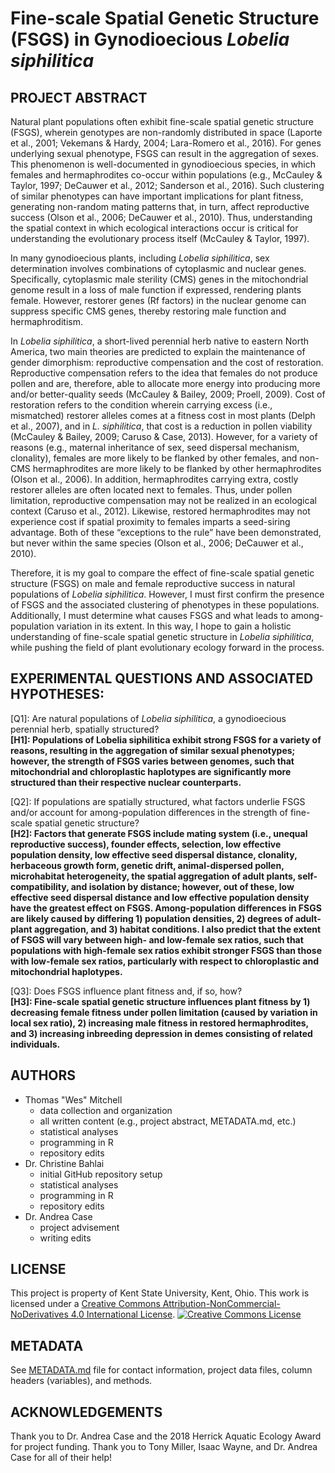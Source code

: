 # Fine-scale Spatial Genetic Structure (FSGS) in Gynodioecious *Lobelia siphilitica*
## PROJECT ABSTRACT
Natural plant populations often exhibit fine-scale spatial genetic structure (FSGS), wherein genotypes are non-randomly distributed in space (Laporte et al., 2001; Vekemans & Hardy, 2004; Lara-Romero et al., 2016). For genes underlying sexual phenotype, FSGS can result in the aggregation of sexes. This phenomenon is well-documented in gynodioecious species, in which females and hermaphrodites co-occur within populations (e.g., McCauley & Taylor, 1997; DeCauwer et al., 2012; Sanderson et al., 2016). Such clustering of similar phenotypes can have important implications for plant fitness, generating non-random mating patterns that, in turn, affect reproductive success (Olson et al., 2006; DeCauwer et al., 2010). Thus, understanding the spatial context in which ecological interactions occur is critical for understanding the evolutionary process itself (McCauley & Taylor, 1997).  

In many gynodioecious plants, including *Lobelia siphilitica*, sex determination involves combinations of cytoplasmic and nuclear genes. Specifically, cytoplasmic male sterility (CMS) genes in the mitochondrial genome result in a loss of male function if expressed, rendering plants female. However, restorer genes (Rf factors) in the nuclear genome can suppress specific CMS genes, thereby restoring male function and hermaphroditism.  

In *Lobelia siphilitica*, a short-lived perennial herb native to eastern North America, two main theories are predicted to explain the maintenance of gender dimorphism: reproductive compensation and the cost of restoration. Reproductive compensation refers to the idea that females do not produce pollen and are, therefore, able to allocate more energy into producing more and/or better-quality seeds (McCauley & Bailey, 2009; Proell, 2009). Cost of restoration refers to the condition wherein carrying excess (i.e., mismatched) restorer alleles comes at a fitness cost in most plants (Delph et al., 2007), and in *L. siphilitica*, that cost is a reduction in pollen viability (McCauley & Bailey, 2009; Caruso & Case, 2013). However, for a variety of reasons (e.g., maternal inheritance of sex, seed dispersal mechanism, clonality), females are more likely to be flanked by other females, and non-CMS hermaphrodites are more likely to be flanked by other hermaphrodites (Olson et al., 2006). In addition, hermaphrodites carrying extra, costly restorer alleles are often located next to females. Thus, under pollen limitation, reproductive compensation may not be realized in an ecological context (Caruso et al., 2012). Likewise, restored hermaphrodites may not experience cost if spatial proximity to females imparts a seed-siring advantage. Both of these “exceptions to the rule” have been demonstrated, but never within the same species (Olson et al., 2006; DeCauwer et al., 2010).  

Therefore, it is my goal to compare the effect of fine-scale spatial genetic structure (FSGS) on male and female reproductive success in natural populations of *Lobelia siphilitica*. However, I must first confirm the presence of FSGS and the associated clustering of phenotypes in these populations. Additionally, I must determine what causes FSGS and what leads to among-population variation in its extent. In this way, I hope to gain a holistic understanding of fine-scale spatial genetic structure in *Lobelia siphilitica*, while pushing the field of plant evolutionary ecology forward in the process.  

## EXPERIMENTAL QUESTIONS AND ASSOCIATED HYPOTHESES:  
[Q1]: Are natural populations of *Lobelia siphilitica*, a gynodioecious perennial herb, spatially structured?  
**[H1]: Populations of Lobelia siphilitica exhibit strong FSGS for a variety of reasons, resulting in the aggregation of similar sexual phenotypes; however, the strength of FSGS varies between genomes, such that mitochondrial and chloroplastic haplotypes are significantly more structured than their respective nuclear counterparts.**  

[Q2]: If populations are spatially structured, what factors underlie FSGS and/or account for among-population differences in the strength of fine-scale spatial genetic structure?  
**[H2]: Factors that generate FSGS include mating system (i.e., unequal reproductive success), founder effects, selection, low effective population density, low effective seed dispersal distance, clonality, herbaceous growth form, genetic drift, animal-dispersed pollen, microhabitat heterogeneity, the spatial aggregation of adult plants, self-compatibility, and isolation by distance; however, out of these, low effective seed dispersal distance and low effective population density have the greatest effect on FSGS. Among-population differences in FSGS are likely caused by differing 1) population densities, 2) degrees of adult-plant aggregation, and 3) habitat conditions. I also predict that the extent of FSGS will vary between high- and low-female sex ratios, such that populations with high-female sex ratios exhibit stronger FSGS than those with low-female sex ratios, particularly with respect to chloroplastic and mitochondrial haplotypes.**  

[Q3]: Does FSGS influence plant fitness and, if so, how?  
**[H3]: Fine-scale spatial genetic structure influences plant fitness by 1) decreasing female fitness under pollen limitation (caused by variation in local sex ratio), 2) increasing male fitness in restored hermaphrodites, and 3) increasing inbreeding depression in demes consisting of related individuals.**  

## AUTHORS
* Thomas "Wes" Mitchell
  + data collection and organization
  + all written content (e.g., project abstract, METADATA.md, etc.)
  + statistical analyses
  + programming in R
  + repository edits
* Dr. Christine Bahlai
  + initial GitHub repository setup
  + statistical analyses
  + programming in R
  + repository edits
* Dr. Andrea Case 
  + project advisement
  + writing edits 
## LICENSE
This project is property of Kent State University, Kent, Ohio. This work is licensed under a <a rel="license" href="http://creativecommons.org/licenses/by-nc-nd/4.0/">Creative Commons Attribution-NonCommercial-NoDerivatives 4.0 International License</a>. <a rel="license" href="http://creativecommons.org/licenses/by-nc-nd/4.0/"><img alt="Creative Commons License" style="border-width:0" src="https://i.creativecommons.org/l/by-nc-nd/4.0/88x31.png" /></a><br />
## METADATA 
See [METADATA.md](https://github.com/tmitch35/FSGS/blob/master/METADATA.md) file for contact information, project data files, column headers (variables), and methods.  
## ACKNOWLEDGEMENTS
Thank you to Dr. Andrea Case and the 2018 Herrick Aquatic Ecology Award for project funding. Thank you to Tony Miller, Isaac Wayne, and Dr. Andrea Case for all of their help!
